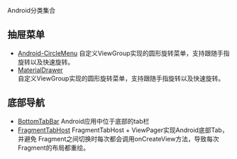 Android分类集合

## 抽屉菜单 
- [Android-CircleMenu](https://github.com/hongyangAndroid/Android-CircleMenu)  自定义ViewGroup实现的圆形旋转菜单，支持跟随手指旋转以及快速旋转。
- [MaterialDrawer](https://github.com/hongyangAndroid/Android-CircleMenu)  
   自定义ViewGroup实现的圆形旋转菜单，支持跟随手指旋转以及快速旋转。
   
## 底部导航 
- [BottomTabBar](https://github.com/DevinFu/BottomTabBar)  Android应用中位于底部的tab栏
- [FragmentTabHost](https://github.com/hlgao/FragmentTabHost)  FragmentTabHost + ViewPager实现Android底部Tab，并避免
    Fragment之间切换时每次都会调用onCreateView方法，导致每次Fragment的布局都重绘。   